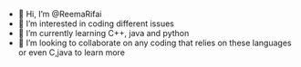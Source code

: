 - 👋 Hi, I’m @ReemaRifai
- 👀 I’m interested in coding different issues
- 🌱 I’m currently learning C++, java and python
- 💞️ I’m looking to collaborate on any coding that relies on these languages or even C,java to learn more


<!---
ReemaRifai/ReemaRifai is a ✨ special ✨ repository because its `README.md` (this file) appears on your GitHub profile.
You can click the Preview link to take a look at your changes.
--->
